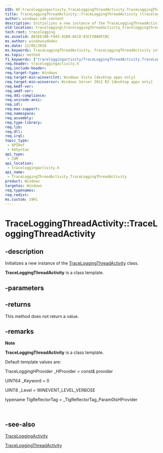 ```yaml
---
UID: NF:traceloggingactivity.TraceLoggingThreadActivity.TraceLoggingThreadActivity
title: TraceLoggingThreadActivity::TraceLoggingThreadActivity (traceloggingactivity.h)
author: windows-sdk-content
description: Initializes a new instance of the TraceLoggingThreadActivity class.
old-location: tracelogging\traceloggingthreadactivity_traceloggingthreadactivity.htm
tech.root: tracelogging
ms.assetid: A83EE18B-F443-42B8-841D-83CF2BA0FCBC
ms.author: windowssdkdev
ms.date: 12/05/2018
ms.keywords: TraceLoggingThreadActivity, TraceLoggingThreadActivity interface,TraceLoggingThreadActivity method, TraceLoggingThreadActivity method, TraceLoggingThreadActivity method,TraceLoggingThreadActivity interface, TraceLoggingThreadActivity.TraceLoggingThreadActivity, TraceLoggingThreadActivity::TraceLoggingThreadActivity, tracelogging.traceloggingthreadactivity_traceloggingthreadactivity, traceloggingactivity/TraceLoggingThreadActivity::TraceLoggingThreadActivity
ms.topic: method
f1_keywords: ["traceloggingactivity/TraceLoggingThreadActivity.TraceLoggingThreadActivity"]
req.header: traceloggingactivity.h
req.include-header: 
req.target-type: Windows
req.target-min-winverclnt: Windows Vista [desktop apps only]
req.target-min-winversvr: Windows Server 2012 R2 [desktop apps only]
req.kmdf-ver: 
req.umdf-ver: 
req.ddi-compliance: 
req.unicode-ansi: 
req.idl: 
req.max-support: 
req.namespace: 
req.assembly: 
req.type-library: 
req.lib: 
req.dll: 
req.irql: 
topic_type:
 - APIRef
 - kbSyntax
api_type:
 - COM
api_location:
 - traceloggingactivity.h
api_name:
 - TraceLoggingThreadActivity.TraceLoggingThreadActivity
product: Windows
targetos: Windows
req.typenames: 
req.redist: 
ms.custom: 19H1
---
```


# TraceLoggingThreadActivity::TraceLoggingThreadActivity


## -description


Initializes a new instance of the  <a href="https://docs.microsoft.com/windows/desktop/api/traceloggingactivity/nl-traceloggingactivity-traceloggingthreadactivity~r1">TraceLoggingThreadActivity</a> class.

<b>TraceLoggingThreadActivity</b> is a class template.



## -parameters






## -returns



This method does not return a value.




## -remarks



<div class="alert"><b>Note</b>  <p class="note"><b>TraceLoggingThreadActivity</b> is a class template.


<p class="note">Default template values are: 


<p class="note">TraceLoggingHProvider _HProvider = const&amp; provider 


<p class="note">UINT64 _Keyword = 0 


<p class="note">UINT8 _Level = WINEVENT_LEVEL_VERBOSE


<p class="note">typename TlgReflectorTag = _TlgReflectorTag_Param0IsHProvider


</div>
<div> </div>



## -see-also




<a href="https://docs.microsoft.com/windows/desktop/api/traceloggingactivity/nl-traceloggingactivity-traceloggingactivity~r1">TraceLoggingActivity</a>



<a href="https://docs.microsoft.com/windows/desktop/api/traceloggingactivity/nl-traceloggingactivity-traceloggingthreadactivity~r1">TraceLoggingThreadActivity</a>
 

 

